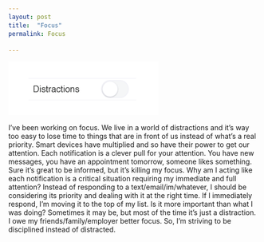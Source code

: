 ```yaml
---
layout: post
title:  "Focus"
permalink: Focus

---
```


![Distractions](/assets/distractions.png)

I’ve been working on focus. We live in a world of distractions and it’s way too easy to lose time to things that are in front of us instead of what’s a real priority. Smart devices have multiplied and so have their power to get our attention. Each notification is a clever pull for your attention. You have new messages, you have an appointment tomorrow, someone likes something. Sure it’s great to be informed, but it’s killing my focus. Why am I acting like each notification is a critical situation requiring my immediate and full attention? Instead of responding to a text/email/im/whatever, I should be considering its priority and dealing with it at the right time. If I immediately respond, I’m moving it to the top of my list. Is it more important than what I was doing? Sometimes it may be, but most of the time it’s just a distraction. I owe my friends/family/employer better focus. So, I’m striving to be disciplined instead of distracted.